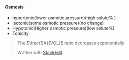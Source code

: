 #### Osmosis
 - hypertonic(lower osmotic pressure)(high solute% )
 - Isotonic(some osmotic pressure)(no change)
 - Hypotonic(Higher osmotic pressure)(low solute%)
 - Tonicity
> The $\frac{SA}{VOL}$ ratio decreases exponentially



> Written with [StackEdit](https://stackedit.io/).
<!--stackedit_data:
eyJoaXN0b3J5IjpbNjk1MDg1NzY0LDM2MzM3NDQ5N119
-->